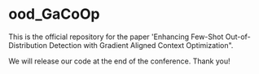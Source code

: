 # ood_GaCoOp

This is the official repository for the paper 'Enhancing Few-Shot Out-of-Distribution Detection with Gradient Aligned Context Optimization".

We will release our code at the end of the conference. Thank you!
